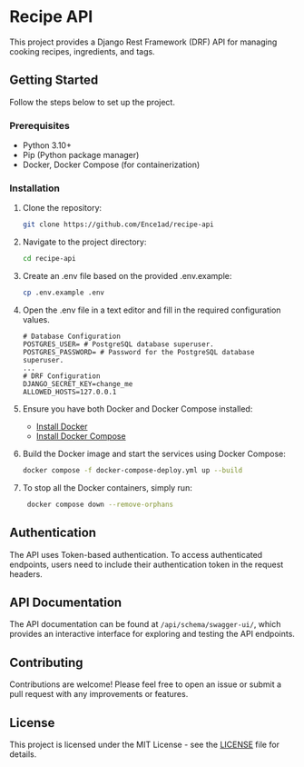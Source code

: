 # Recipe API

This project provides a Django Rest Framework (DRF) API for managing cooking recipes, ingredients, and tags.

## Getting Started

Follow the steps below to set up the project.

### Prerequisites  
  
- Python 3.10+  
- Pip (Python package manager)  
- Docker, Docker Compose (for containerization) 

### Installation 
1. Clone the repository:

    ```bash
    git clone https://github.com/Ence1ad/recipe-api 
    ```
2. Navigate to the project directory: 
  
    ```bash  
    cd recipe-api
    ```  
3. Create an .env file based on the provided .env.example:

    ```bash  
    cp .env.example .env
    ``` 
4. Open the .env file in a text editor and fill in the required configuration values. 

    ```env
    # Database Configuration
    POSTGRES_USER= # PostgreSQL database superuser.  
    POSTGRES_PASSWORD= # Password for the PostgreSQL database superuser.
    ...
    # DRF Configuration
    DJANGO_SECRET_KEY=change_me
    ALLOWED_HOSTS=127.0.0.1
    ```
5. Ensure you have both Docker and Docker Compose installed:

   - [Install Docker](https://docs.docker.com/get-docker/)
   - [Install Docker Compose](https://docs.docker.com/compose/install/)

6. Build the Docker image and start the services using Docker Compose:

    ```bash  
    docker compose -f docker-compose-deploy.yml up --build
    ```
7. To stop all the Docker containers, simply run:

   ```bash  
    docker compose down --remove-orphans
    ```

## Authentication

The API uses Token-based authentication. To access authenticated endpoints, users need to include their authentication token in the request headers.

## API Documentation

The API documentation can be found at `/api/schema/swagger-ui/`, which provides an interactive interface for exploring and testing the API endpoints.

## Contributing

Contributions are welcome! Please feel free to open an issue or submit a pull request with any improvements or features.

## License

This project is licensed under the MIT License - see the [LICENSE](LICENSE) file for details.